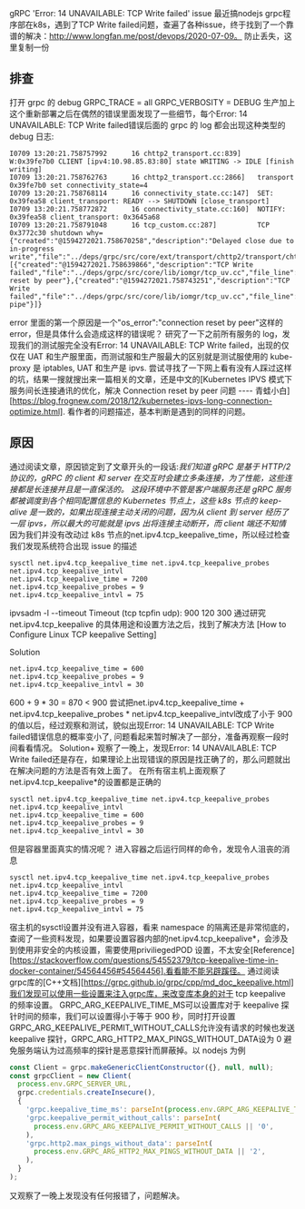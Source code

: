 gRPC 'Error: 14 UNAVAILABLE: TCP Write failed' issue
最近搞nodejs grpc程序部在k8s，遇到了TCP Write failed问题，查遍了各种issue，终于找到了一个靠谱的解决：http://www.longfan.me/post/devops/2020-07-09。
防止丢失，这里复制一份

## 排查
打开 grpc 的 debug 
GRPC_TRACE = all
GRPC_VERBOSITY = DEBUG
生产加上这个重新部署之后在偶然的错误里面发现了一些细节，每个Error: 14 UNAVAILABLE: TCP Write failed错误后面的 grpc 的 log 都会出现这种类型的 debug 日志:
```
I0709 13:20:21.758757992      16 chttp2_transport.cc:839]    W:0x39fe7b0 CLIENT [ipv4:10.98.85.83:80] state WRITING -> IDLE [finish writing]
I0709 13:20:21.758762763      16 chttp2_transport.cc:2866]   transport 0x39fe7b0 set connectivity_state=4
I0709 13:20:21.758768114      16 connectivity_state.cc:147]  SET: 0x39fea58 client_transport: READY --> SHUTDOWN [close_transport]
I0709 13:20:21.758772872      16 connectivity_state.cc:160]  NOTIFY: 0x39fea58 client_transport: 0x3645a68
I0709 13:20:21.758791048      16 tcp_custom.cc:287]          TCP 0x3772c30 shutdown why={"created":"@1594272021.758670258","description":"Delayed close due to in-progress write","file":"../deps/grpc/src/core/ext/transport/chttp2/transport/chttp2_transport.cc","file_line":593,"referenced_errors":[{"created":"@1594272021.758639866","description":"TCP Write failed","file":"../deps/grpc/src/core/lib/iomgr/tcp_uv.cc","file_line":72,"grpc_status":14,"os_error":"connection reset by peer"},{"created":"@1594272021.758743251","description":"TCP Write failed","file":"../deps/grpc/src/core/lib/iomgr/tcp_uv.cc","file_line":72,"grpc_status":14,"os_error":"broken pipe"}]}
```
error 里面的第一个原因是一个"os_error":"connection reset by peer"这样的 error，但是具体什么会造成这样的错误呢？
研究了一下之前所有服务的 log，发现我们的测试服完全没有Error: 14 UNAVAILABLE: TCP Write failed，出现的仅仅在 UAT 和生产服里面，而测试服和生产服最大的区别就是测试服使用的 kube-proxy 是 iptables, UAT 和生产是 ipvs.
尝试寻找了一下网上看有没有人踩过这样的坑，结果一搜就搜出来一篇相关的文章，还是中文的[Kubernetes IPVS 模式下服务间长连接通讯的优化，解决 Connection reset by peer 问题 ---- 青蛙小白][https://blog.frognew.com/2018/12/kubernetes-ipvs-long-connection-optimize.html]. 看作者的问题描述，基本判断是遇到的同样的问题。

## 原因

通过阅读文章，原因锁定到了文章开头的一段话:_我们知道 gRPC 是基于 HTTP/2 协议的，gRPC 的 client 和 server 在交互时会建立多条连接，为了性能，这些连接都是长连接并且是一直保活的。 这段环境中不管是客户端服务还是 gRPC 服务都被调度到各个相同配置信息的 Kubernetes 节点上，这些 k8s 节点的 keep-alive 是一致的，如果出现连接主动关闭的问题，因为从 client 到 server 经历了一层 ipvs，所以最大的可能就是 ipvs 出将连接主动断开，而 client 端还不知情_
因为我们并没有改动过 k8s 节点的net.ipv4.tcp_keepalive_time，所以经过检查我们发现系统符合出现 issue 的描述
```
sysctl net.ipv4.tcp_keepalive_time net.ipv4.tcp_keepalive_probes net.ipv4.tcp_keepalive_intvl
net.ipv4.tcp_keepalive_time = 7200
net.ipv4.tcp_keepalive_probes = 9
net.ipv4.tcp_keepalive_intvl = 75
```
ipvsadm -l --timeout
Timeout (tcp tcpfin udp): 900 120 300
通过研究 net.ipv4.tcp_keepalive 的具体用途和设置方法之后，找到了解决方法
[How to Configure Linux TCP keepalive Setting]

Solution
```
net.ipv4.tcp_keepalive_time = 600
net.ipv4.tcp_keepalive_probes = 9
net.ipv4.tcp_keepalive_intvl = 30
```
600 + 9 * 30 = 870 < 900
尝试把net.ipv4.tcp_keepalive_time + net.ipv4.tcp_keepalive_probes * net.ipv4.tcp_keepalive_intvl改成了小于 900 的值以后，经过观察和测试，貌似出现Error: 14 UNAVAILABLE: TCP Write failed错误信息的概率变小了, 问题看起来暂时解决了一部分，准备再观察一段时间看看情况。
Solution+
观察了一晚上，发现Error: 14 UNAVAILABLE: TCP Write failed还是存在，如果理论上出现错误的原因是找正确了的，那么问题就出在解决问题的方法是否有效上面了。
在所有宿主机上面观察了net.ipv4.tcp_keepalive*的设置都是正确的
```
sysctl net.ipv4.tcp_keepalive_time net.ipv4.tcp_keepalive_probes net.ipv4.tcp_keepalive_intvl
net.ipv4.tcp_keepalive_time = 600
net.ipv4.tcp_keepalive_probes = 9
net.ipv4.tcp_keepalive_intvl = 30
```
但是容器里面真实的情况呢？
进入容器之后运行同样的命令，发现令人沮丧的消息
```
sysctl net.ipv4.tcp_keepalive_time net.ipv4.tcp_keepalive_probes net.ipv4.tcp_keepalive_intvl
net.ipv4.tcp_keepalive_time = 7200
net.ipv4.tcp_keepalive_probes = 9
net.ipv4.tcp_keepalive_intvl = 75
```
宿主机的sysctl设置并没有进入容器，看来 namespace 的隔离还是非常彻底的，查阅了一些资料发现，如果要设置容器内部的net.ipv4.tcp_keepalive*，会涉及到使用非安全的内核设置，需要使用priviliegedPOD 设置，不太安全[Reference][https://stackoverflow.com/questions/54552379/tcp-keepalive-time-in-docker-container/54564456#54564456].看看能不能另辟蹊径。
通过阅读grpc库的[C++文档][https://grpc.github.io/grpc/cpp/md_doc_keepalive.html]我们发现可以使用一些设置来注入grpc库，来改变库本身的对于 tcp keepalive 的频率设置。
GRPC_ARG_KEEPALIVE_TIME_MS可以设置库对于 keepalive 探针时间的频率，我们可以设置得小于等于 900 秒，同时打开设置GRPC_ARG_KEEPALIVE_PERMIT_WITHOUT_CALLS允许没有请求的时候也发送 keepalive 探针，GRPC_ARG_HTTP2_MAX_PINGS_WITHOUT_DATA设为 0 避免服务端认为过高频率的探针是恶意探针而屏蔽掉。以 nodejs 为例
```js
const Client = grpc.makeGenericClientConstructor({}, null, null);
const grpcClient = new Client(
  process.env.GRPC_SERVER_URL,
  grpc.credentials.createInsecure(),
  {
    'grpc.keepalive_time_ms': parseInt(process.env.GRPC_ARG_KEEPALIVE_TIME_MS || '7200000'),
    'grpc.keepalive_permit_without_calls': parseInt(
      process.env.GRPC_ARG_KEEPALIVE_PERMIT_WITHOUT_CALLS || '0',
    ),
    'grpc.http2.max_pings_without_data': parseInt(
      process.env.GRPC_ARG_HTTP2_MAX_PINGS_WITHOUT_DATA || '2',
    ),
  }
);
```
又观察了一晚上发现没有任何报错了，问题解决。
